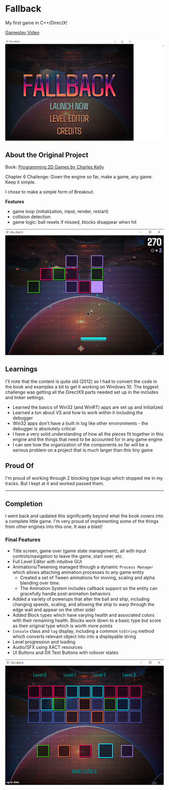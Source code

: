 # Fallback

My first game in C++/DirectX! 

[Gameplay Video](https://youtu.be/ekXz9nsTwCI)

![Fallback Title](source/pictures/title-screenshot.png)


## About the Original Project

Book: [Programming 2D Games by Charles Kelly](http://www.programming2dgames.com//)

Chapter 6 Challenge: Given the engine so far, make a game, any game. Keep it simple.

I chose to make a simple form of Breakout.

**Features**

* game loop (initialization, input, render, restart)
* collision detection
* game logic: ball resets if missed, blocks disappear when hit

![Fallback Gameplay](source/pictures/fb-action2.png)

## Learnings

I'll note that the content is quite old (2012) so I had to convert the code in the book and examples a bit to get it working on Windows 10. The biggest challenge was getting all the DirectX9 parts needed set up in the includes and linker settings.

* Learned the basics of Win32 (and WinRT) apps are set up and initialized
* Learned a ton about VS and how to work within it including the debugger
* Win32 apps don't have a built in log like other environments - the debugger is absolutely critical
* I have a very solid understanding of how all the pieces fit together in this engine and the things that need to be accounted for in any game engine
* I can see how the organization of the components so far will be a serious problem on a project that is much larger than this tiny game


## Proud Of

I'm proud of working through 2 blocking type bugs which stopped me in my tracks. But I kept at it and worked passed them. 

---

## Completion

I went back and updated this significantly beyond what the book covers into a complete little game. I'm very proud of implementing some of the things from other engines into this one. It was a blast!


### Final Features

- Title screen, game over (game state management), all with input controls/navigation to leave the game, start over, etc.
- Full Level Editor with intuitive GUI
- Animations/Tweening managed through a dynamic `Process Manager` which allows attaching animation processes to any game entity
	- Created a set of Tween animations for moving, scaling and alpha blending over time.    
	- The Animation System includes callback support so the entity can gracefully handle post-animation behaviors
- Added a variety of powerups that alter the ball and ship, including changing speeds, scaling, and allowing the ship to warp through the edge wall and appear on the other side!
- Added Block types which have varying health and associated colors with their remaining health. Blocks work down to a basic type but score as their original type which is worth more points
- `Console` class and `log` display, including a common `toString` method which converts relevant object into into a displayable string
- Level progression and loading 
- Audio/SFX using XACT resources
- UI Buttons and DX Text Buttons with rollover states


![Fallback Level Editor](source/pictures/editor-screenshot.png)